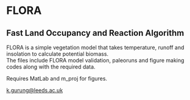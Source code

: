 # FLORA 
## Fast Land Occupancy and Reaction Algorithm

FLORA is a simple vegetation model that takes temperature, runoff and insolation to calculate potential biomass.  
The files include FLORA model validation, paleoruns and figure making codes along with the required data. 


Requires MatLab and m_proj for figures.

k.gurung@leeds.ac.uk
